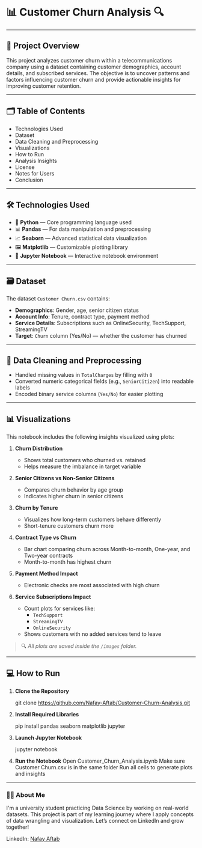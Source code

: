 # 📊 Customer Churn Analysis 🔍

---

## 📄 Project Overview

This project analyzes customer churn within a telecommunications company using a dataset containing customer demographics, account details, and subscribed services. The objective is to uncover patterns and factors influencing customer churn and provide actionable insights for improving customer retention.

---

## 🗂 Table of Contents

- Technologies Used  
- Dataset  
- Data Cleaning and Preprocessing  
- Visualizations  
- How to Run  
- Analysis Insights  
- License  
- Notes for Users  
- Conclusion  

---

## 🛠 Technologies Used

- 🐍 **Python** — Core programming language used  
- 📊 **Pandas** — For data manipulation and preprocessing  
- 📈 **Seaborn** — Advanced statistical data visualization  
- 🖼 **Matplotlib** — Customizable plotting library  
- 📝 **Jupyter Notebook** — Interactive notebook environment

---

## 🗃 Dataset

The dataset `Customer Churn.csv` contains:

- **Demographics**: Gender, age, senior citizen status  
- **Account Info**: Tenure, contract type, payment method  
- **Service Details**: Subscriptions such as OnlineSecurity, TechSupport, StreamingTV  
- **Target**: `Churn` column (Yes/No) — whether the customer has churned

---

## 🧹 Data Cleaning and Preprocessing

- Handled missing values in `TotalCharges` by filling with `0`  
- Converted numeric categorical fields (e.g., `SeniorCitizen`) into readable labels  
- Encoded binary service columns (`Yes/No`) for easier plotting

---

## 📊 Visualizations

This notebook includes the following insights visualized using plots:

1. **Churn Distribution**  
   - Shows total customers who churned vs. retained  
   - Helps measure the imbalance in target variable

2. **Senior Citizens vs Non-Senior Citizens**  
   - Compares churn behavior by age group  
   - Indicates higher churn in senior citizens

3. **Churn by Tenure**  
   - Visualizes how long-term customers behave differently  
   - Short-tenure customers churn more

4. **Contract Type vs Churn**  
   - Bar chart comparing churn across Month-to-month, One-year, and Two-year contracts  
   - Month-to-month has highest churn

5. **Payment Method Impact**  
   - Electronic checks are most associated with high churn

6. **Service Subscriptions Impact**  
   - Count plots for services like:
     - `TechSupport`
     - `StreamingTV`
     - `OnlineSecurity`  
   - Shows customers with no added services tend to leave

> 🔍 *All plots are saved inside the `/images` folder.*

---

## 💻 How to Run

1. **Clone the Repository**  
   
   git clone https://github.com/Nafay-Aftab/Customer-Churn-Analysis.git

2. **Install Required Libraries**

   pip install pandas seaborn matplotlib jupyter

4. **Launch Jupyter Notebook**
   
   jupyter notebook

5. **Run the Notebook**
   Open Customer_Churn_Analysis.ipynb
   Make sure Customer Churn.csv is in the same folder
   Run all cells to generate plots and insights
   
---
   
   ### 🙋‍♂️ About Me
I'm a university student practicing Data Science by working on real-world datasets. This project is part of my learning journey where I apply concepts of data wrangling and visualization.
Let’s connect on LinkedIn and grow together!

LinkedIn: [Nafay Aftab](https://www.linkedin.com/in/muhammad-nafay-aftab-233138346/)
   






  
